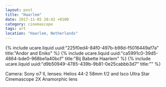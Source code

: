 ```yaml
---
layout: post
title: "Haarlem"
date: 2017-11-05 20:42 +0100
category: cinemascope
tags: art
location: "Haarlem, Netherlands"
---
```


{% include ucare.liquid uuid:"225f0ed4-84f0-497b-b98d-f5016449af7a" title:"Andor and Eniko" %}
{% include ucare.liquid uuid:"ca5991c0-39d5-4864-bde0-968be1a40bcf" title:"Bij Babette Haarlem" %}
{% include ucare.liquid uuid:"d9b50949-4785-439b-9b81-0e25cabbb3d7" title:"" %}

Camera: Sony α7 II, lenses: Helios 44-2 58mm f/2 and Isco Ultra Star Cinemascope 2X Anamorphic lens